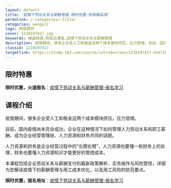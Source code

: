 ```yaml
---
layout: default
title: '疫情下劳动关系与薪酬管理-限时优惠-网易精品课'
permalink: /:categories/:title/
categories: wangyi2
tags: 网易提供
cover: 1210197417.jpg
keywords: 精选网课,网易云课堂,疫情下劳动关系与薪酬管理
description: 疫情期间，很多企业受人工和租金这两个成本模块挤压，压力倍增。目前，国内疫情尚未完全成功，企业在这种情况下如何管理人力劳动
classid: 1210197417
targetlink: https://study.163.com/course/introduction/1210197417.htm?share=1&shareId=1025206652&utm_campaign=share&utm_medium=iphoneShare&utm_source=&utm_u=1025206652
---
```


## 限时特惠

**限时优惠，火速报名**：[疫情下劳动关系与薪酬管理-报名学习](https://study.163.com/course/introduction/1210197417.htm?share=1&shareId=1025206652&utm_campaign=share&utm_medium=iphoneShare&utm_source=&utm_u=1025206652)

## 课程介绍

疫情期间，很多企业受人工和租金这两个成本模块挤压，压力倍增。

目前，国内疫情尚未完全成功，企业在这种情况下如何管理人力劳动关系和职工薪酬，成为企业经营管理层、人力资源和财务共同的话题。

人力资源和财务是企业经营过程中的“左膀右臂”，人力资源也要懂一些财务上的处理，财务也要懂人力资源知识才能更好的管控成本。

本课程包括企业劳动关系与薪酬支付的最新政策解析、实务操作与风险管控，详细为您解读疫情下的薪酬管理与用工成本优化，以及用工风险的防范要点。

**限时优惠，报名地址**：[疫情下劳动关系与薪酬管理-报名学习](https://study.163.com/course/introduction/1210197417.htm?share=1&shareId=1025206652&utm_campaign=share&utm_medium=iphoneShare&utm_source=&utm_u=1025206652)

